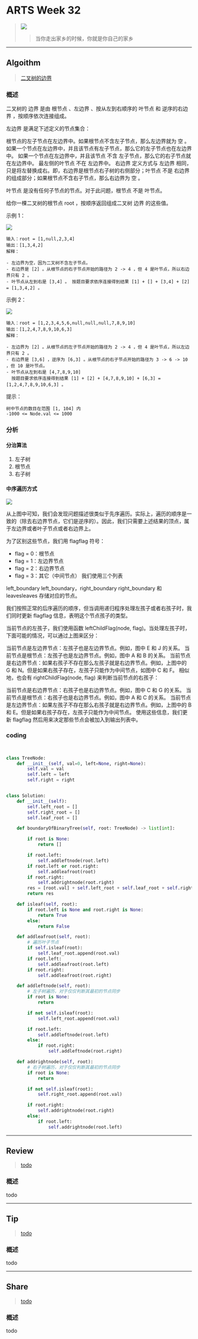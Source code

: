 # ARTS Week 32

> ![](https://github.com/Carmenliukang/ARTS/blob/master/image/32/1.webp)
>> 当你走出家乡的时候，你就是你自己的家乡

***

## Algoithm

> [二叉树的边界](https://leetcode-cn.com/problems/boundary-of-binary-tree/)

### 概述

二叉树的 边界 是由 根节点 、左边界 、按从左到右顺序的 叶节点 和 逆序的右边界 ，按顺序依次连接组成。

左边界 是满足下述定义的节点集合：

根节点的左子节点在左边界中。如果根节点不含左子节点，那么左边界就为 空 。 如果一个节点在左边界中，并且该节点有左子节点，那么它的左子节点也在左边界中。 如果一个节点在左边界中，并且该节点 不含 左子节点，那么它的右子节点就在左边界中。
最左侧的叶节点 不在 左边界中。 右边界 定义方式与 左边界 相同，只是将左替换成右。即，右边界是根节点右子树的右侧部分；叶节点 不是 右边界的组成部分；如果根节点不含右子节点，那么右边界为 空 。

叶节点 是没有任何子节点的节点。对于此问题，根节点 不是 叶节点。

给你一棵二叉树的根节点 root ，按顺序返回组成二叉树 边界 的这些值。

示例 1：

![](https://github.com/Carmenliukang/ARTS/blob/master/image/32/2.jpg)

    输入：root = [1,null,2,3,4]
    输出：[1,3,4,2]
    解释：

    - 左边界为空，因为二叉树不含左子节点。
    - 右边界是 [2] 。从根节点的右子节点开始的路径为 2 -> 4 ，但 4 是叶节点，所以右边界只有 2 。
    - 叶节点从左到右是 [3,4] 。 按题目要求依序连接得到结果 [1] + [] + [3,4] + [2] = [1,3,4,2] 。 

示例 2：

![](https://github.com/Carmenliukang/ARTS/blob/master/image/32/3.jpg)

    输入：root = [1,2,3,4,5,6,null,null,null,7,8,9,10]
    输出：[1,2,4,7,8,9,10,6,3]
    解释：
    
    - 左边界为 [2] 。从根节点的左子节点开始的路径为 2 -> 4 ，但 4 是叶节点，所以左边界只有 2 。
    - 右边界是 [3,6] ，逆序为 [6,3] 。从根节点的右子节点开始的路径为 3 -> 6 -> 10 ，但 10 是叶节点。
    - 叶节点从左到右是 [4,7,8,9,10]
      按题目要求依序连接得到结果 [1] + [2] + [4,7,8,9,10] + [6,3] = [1,2,4,7,8,9,10,6,3] 。

提示：

    树中节点的数目在范围 [1, 104] 内
    -1000 <= Node.val <= 1000

### 分析

#### 分治算法

1. 左子树
2. 根节点
3. 右子树

#### 中序遍历方式

![](https://github.com/Carmenliukang/ARTS/blob/master/image/32/4.png)

从上图中可知，我们会发现问题描述很类似于先序遍历。实际上，遍历的顺序是一致的（除去右边界节点，它们是逆序的）。因此，我们只需要上述结果的顶点，属于左边界或者叶子节点或者右边界上。

为了区别这些节点，我们用 flagflag 符号：

- flag = 0：根节点
- flag = 1：左边界节点
- flag = 2：右边界节点
- flag = 3：其它（中间节点） 我们使用三个列表

left_boundary left_boundary，right_boundary right_boundary 和 leavesleaves 存储对应的节点。

我们按照正常的后序遍历的顺序，但当调用递归程序处理左孩子或者右孩子时，我们同时更新 flagflag 信息，表明这个节点孩子的类型。

当前节点的左孩子，我们使用函数 leftChildFlag(node, flag)。当处理左孩子时，下面可能的情况，可以通过上图来区分：

当前节点是左边界节点：左孩子也是左边界节点。例如，图中 E 和 J 的关系。 当前节点是根节点：左孩子也是左边界节点。例如，图中 A 和 B 的关系。 当前节点是右边界节点：如果右孩子不存在那么左孩子就是右边界节点。例如，上图中的 G 和
N。但是如果右孩子存在，左孩子只能作为中间节点，如图中 C 和 F。 相似地，也会有 rightChildFlag(node, flag) 来判断当前节点的右孩子：

当前节点是右边界节点：右孩子也是右边界节点。例如，图中 C 和 G 的关系。 当前节点是根节点：右孩子也是右边界节点。例如，图中 A 和 C 的关系。 当前节点是左边界节点：如果左孩子不存在那么右孩子就是右边界节点。例如，上图中的 B 和
E。但是如果右孩子存在，左孩子只能作为中间节点。 使用这些信息，我们更新 flagflag 然后用来决定那些节点会被加入到输出列表中。

### coding

```python


class TreeNode:
    def __init__(self, val=0, left=None, right=None):
        self.val = val
        self.left = left
        self.right = right


class Solution:
    def __init__(self):
        self.left_root = []
        self.right_root = []
        self.leaf_root = []

    def boundaryOfBinaryTree(self, root: TreeNode) -> list[int]:

        if root is None:
            return []

        if root.left:
            self.addleftnode(root.left)
        if root.left or root.right:
            self.addleafroot(root)
        if root.right:
            self.addrightnode(root.right)
        res = [root.val] + self.left_root + self.leaf_root + self.right_root[::-1]
        return res

    def isleaf(self, root):
        if root.left is None and root.right is None:
            return True
        else:
            return False

    def addleafroot(self, root):
        # 遍历叶子节点
        if self.isleaf(root):
            self.leaf_root.append(root.val)
        if root.left:
            self.addleafroot(root.left)
        if root.right:
            self.addleafroot(root.right)

    def addleftnode(self, root):
        # 左子树遍历，对于仅仅判断其最初的节点同步
        if root is None:
            return

        if not self.isleaf(root):
            self.left_root.append(root.val)

        if root.left:
            self.addleftnode(root.left)
        else:
            if root.right:
                self.addleftnode(root.right)

    def addrightnode(self, root):
        # 右子树遍历，对于仅仅判断其最初的节点同步
        if root is None:
            return

        if not self.isleaf(root):
            self.right_root.append(root.val)

        if root.right:
            self.addrightnode(root.right)
        else:
            if root.left:
                self.addrightnode(root.left)


```

***

## Review

> [todo](todo)

### 概述

todo

***

## Tip

> [todo](todo)

### 概述

todo

***

## Share

> [todo](todo)

### 概述

todo